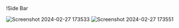 !Side Bar

![Screenshot 2024-02-27 173533](https://github.com/singhpriteshh/mini-project/assets/121786871/d703837b-9aa4-4d60-9b7f-dc6e6c1f92f7)
![Screenshot 2024-02-27 173551](https://github.com/singhpriteshh/mini-project/assets/121786871/7810008b-ead3-4062-82f0-ffb06f476946)
